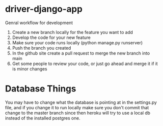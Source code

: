 # driver-django-app
Genral workflow for development

1. Create a new branch locally for the feature you want to add
2. Develop the code for your new feature
3. Make sure your code runs locally (python manage.py runserver)
4. Push the branch you created
5. In the github site create a pull request to merge the new branch into main
6. Get some people to review your code, or just go ahead and merge it if it is minor changes

# Database Things
You may have to change what the database is pointing at in the settings.py file, and if you change it to run locally make sure you don't commit that change to the master branch since then heroku will try to use a local db instead of the installed postgres one.
